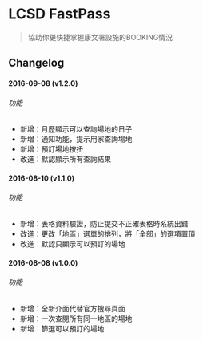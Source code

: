 # LCSD FastPass

> 協助你更快捷掌握康文署設施的BOOKING情況



## Changelog


#### 2016-09-08 (v1.2.0)

###### 功能

* 新增：月歷顯示可以查詢場地的日子
* 新增：通知功能，提示用家查詢場地
* 新增：預訂場地按扭
* 改進：默認顯示所有查詢結果


#### 2016-08-10 (v1.1.0)

###### 功能

* 新增：表格資料驗證，防止提交不正確表格時系統出錯
* 改進：更改「地區」選單的排列，將「全部」的選項置頂
* 改進：默認只顯示可以預訂的場地


#### 2016-08-08 (v1.0.0)

###### 功能

* 新增：全新介面代替官方搜尋頁面
* 新增：一次查閱所有同一地區的場地
* 新增：篩選可以預訂的場地
